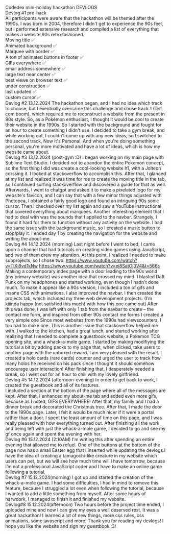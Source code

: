 Codedex mini-holiday hackathon DEVLOGS <br>
Devlog #1 pre-hack <br>
All participants were aware that the hackathon will be themed after the 1990s. I was born in 2004, therefore I didn't get to experience the 90s feel, but I performed extensive research and compiled a list of everything that makes a website 90s retro fashioned. <br>
Moving title ✅ <br>
Animated background ✅ <br>
Marquee with border ✅ <br>
A ton of animated buttons in footer ✅ <br>
GIFs everywhere ✅ <br>
email address somewhere ✅ <br>
large text near center ✅ <br>
best viewe on browser text ✅ <br>
under construction ✅ <br>
last updated ✅ <br>
custom cursor ✅ <br>
Devlog #2 13.12.2024
The hackathon began, and I had no idea which track to choose, but I eventually overcame this challenge and chose track 1 (Dot com boom), which required me to reconstruct a website from the present in 90s style. So, as a Pokémon enthusiast, I thought it would be cool to create their website in the 1990s. So I started with the background and fought for an hour to create something I didn't use.
I decided to take a gym break, and while working out, I couldn't come up with any new ideas, so I switched to the second track, Now It's Personal. And when you're doing something personal, you're more motivated and have a lot of ideas, which is how my website came about. <br>
Devlog #3 13.12.2024 (post-gym :D)
I began working on my main page with Sublime Text Studio. I decided not to abandon the entire Pokemon concept, so the first thing I did was create a cool-looking website h1, with a Jolteon corssing it. I looked at stackoverflow to accomplish this.
After that, I glanced at my list and realized it was time for me to create the moving title in the tab, so I continued surfing stackoverflow and discovered a guide for that as well. Afterwards, I went to chatgpt and asked it to make a pixelated logo for my website's favicon, and I can say that with a few minor things adjusted with Photopea, I obtained a fairly good logo and found an intriguing 90s sonic cursor.
Then I checked over my list again and saw a YouTube instructional that covered everything about marquees. Another interesting element that I had to deal with was the sounds that I applied to the navbar. Strangely, I found it hard for them to function without any activity on the website. I had the same issue with the background music, so I created a music button to stop/play it. I ended day 1 by creating the navigation for the website and writing the about-me.<br>
Devlog #4 14.12.2024 (morning)
Last night before I went to bed, I came upon a channel that had tutorials on creating video games using JavaScript, and two of them drew my attention. At this point, I realized I needed to make subprojects, so I chose two:
https://www.youtube.com/watch?v=TlXi8vd1kNw
https://www.youtube.com/watch?v=ej8SatOj3V4&t=566s
Making a contemporary index page with a door leading to the 90s world (my primary website) was another idea that crossed my mind. I blasted Daft Punk on my headphones and started working, even though I hadn't done much. To make it appear like a 90s version, I included a ton of gifs and insane CSS with animations. I also improved the navbar.
I then created the projects tab, which included my three web development projects. (I’m kiiinda happy (not satisfied this much) with how this one came out)
After this was done, I was left with only 1 tab from the navbar to create – the contact me form, and inspired from other 90s contact me forms I created a very simple one
Since most websites from the 1990s had viewscounters, I too had to make one. This is another issue that stackoverflow helped me with. I walked to the kitchen, had a great lunch, and started working after realizing that I needed to complete a guestbook website, a Pokemon TCG opening site, and a whack-a-mole game. I started by making modifiying the tutorial a bit by adding packs to my page that, when clicked, take users to another page with the unboxed reward. I am very pleased with the result.
I created a holo cards (rare cards) counter and urged the user to track how many holos he received on his pack since I thought it should somehow encourage user interaction! 
After finishing that, I desperately needed a break, so I went out for an hour to chill with my lovely girlfriend.<br>
Devlog #5 14.12.2024 (afternoon-evening)
In order to get back to work, I created the guestbook and all of its features.  
I included a section at the bottom of the page where all of the messages are kept.
After that, I enhanced my about-me tab and added even more gifs, because as I noted, GIFS EVERYWHERE!
After that, my family and I had a dinner break and decorated the Christmas tree. After that, I made the door to the 1990s page. Later, I felt it would be much nicer if it were a portal rather than a door. I spent the least amount of time on this page, and I was really pleased with how everything turned out. 
After finishing all the work and being left with just the whack-a-mole game, I decided to go and see my gf once again and spent the evening with her.<br>
Devlog #6 15.12.2024 (2:10AM)
I'm writing this after spending an entire evening that allowed me to refuel. One of the buttons at the bottom of the page now has a small Easter egg that I inserted while updating the devlogs.I have the idea of creating a tamagochi-like creature in my website which users can pet, but we will see how much time will I have tomorrow, because I’m not a professional JavaScript coder and I have to make an online game following a tutorial. <br>
Devlog #7 15.12.2024(morning)
I got up and started the creation of the whack-a-mole game. I had some difficulties, I had in mind to remove this feature, because I struggled a lot even when following the tutorial, because I wanted to add a little something from myself. After some hours of harwdork, I managed to finish it and finished my website.<br>
Devlog#8 15.12.2024(afternoon)
Two hours before the project time ended, I uploaded mine and now I can give my eyes a well deserved rest. It was a great hackathon! I learned a lot of new things, more css rules, css animations, some javascript and more. Thank you for reading my devlogs! I hope you like the website and sign my guestbook :3!

